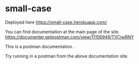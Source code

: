 # small-case

Deployed here https://small-case.herokuapp.com/


You can find documentation at the main page of the site.
https://documenter.getpostman.com/view/11156949/TVCjwRNY

This is a postman documentation . 

Try running in a postman from the above documentation site.
